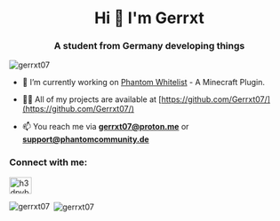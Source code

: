<h1 align="center">Hi 👋 I'm Gerrxt</h1>
<h3 align="center">A student from Germany developing things</h3>

<p align="left"> <img src="https://komarev.com/ghpvc/?username=gerrxt07&label=Profile%20views&color=0e75b6&style=flat" alt="gerrxt07" /> </p>

- 🔭 I’m currently working on [Phantom Whitelist](https://github.com/Gerrxt07/phantomwhitelist) - A Minecraft Plugin.

- 👨‍💻 All of my projects are available at [https://github.com/Gerrxt07/](https://github.com/Gerrxt07/)

- 📫 You reach me via **gerrxt07@proton.me** or **support@phantomcommunity.de**

<h3 align="left">Connect with me:</h3>
<p align="left">
<a href="https://phantomcommunity.de/discord" target="blank"><img align="center" src="https://raw.githubusercontent.com/rahuldkjain/github-profile-readme-generator/master/src/images/icons/Social/discord.svg" alt="h3dpvbrctw" height="30" width="40" /></a>
</p>

<p><img align="left" src="https://github-readme-stats.vercel.app/api/top-langs?username=gerrxt07&show_icons=true&locale=en&layout=compact&theme=transparent" alt="gerrxt07" /></p>

<p>&nbsp;<img align="center" src="https://github-readme-stats.vercel.app/api?username=gerrxt07&show_icons=true&locale=en&layout=donut&theme=transparent" alt="gerrxt07" /></p>

